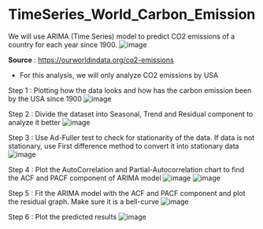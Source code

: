 # TimeSeries_World_Carbon_Emission
We will use ARIMA (Time Series) model to predict CO2 emissions of a country for each year since 1900.
![image](https://github.com/SrijanDeo-DA-DS/TimeSeries_World_Carbon_Emission/assets/88278620/c4ba19a8-33f4-44f6-976d-9abe717a92da)


__Source__ : https://ourworldindata.org/co2-emissions

* For this analysis, we will only analyze CO2 emissions by USA

Step 1 : Plotting how the data looks and how has the carbon emission been by the USA since 1900
![image](https://github.com/SrijanDeo-DA-DS/TimeSeries_World_Carbon_Emission/assets/88278620/5cc085d1-b543-4889-b69d-8e5a81742737)

Step 2 : Divide the dataset into Seasonal, Trend and Residual component to analyze it better
![image](https://github.com/SrijanDeo-DA-DS/TimeSeries_World_Carbon_Emission/assets/88278620/5de8fe17-0e26-4561-be87-4ed3261d5e49)

Step 3 : Use Ad-Fuller test to check for stationarity of the data. If data is not stationary, use First difference method to convert it into stationary data
![image](https://github.com/SrijanDeo-DA-DS/TimeSeries_World_Carbon_Emission/assets/88278620/dde31645-1609-4136-894b-31f624054be9)

Step 4 : Plot the AutoCorrelation and Partial-Autocorrelation chart to find the ACF and PACF component of ARIMA model
![image](https://github.com/SrijanDeo-DA-DS/TimeSeries_World_Carbon_Emission/assets/88278620/7143302d-8cb1-40c0-ac9b-6ad85223f705)
![image](https://github.com/SrijanDeo-DA-DS/TimeSeries_World_Carbon_Emission/assets/88278620/c08ad15d-bedb-412b-99fb-73ec328795d9)

Step 5 : Fit the ARIMA model with the ACF and PACF component and plot the residual graph. Make sure it is a bell-curve
![image](https://github.com/SrijanDeo-DA-DS/TimeSeries_World_Carbon_Emission/assets/88278620/10ce6716-68dd-4f63-bcbc-ddc264c09eb6)

Step 6 : Plot the predicted results
![image](https://github.com/SrijanDeo-DA-DS/TimeSeries_World_Carbon_Emission/assets/88278620/85d6dadd-e8f3-4545-ac33-0d05b491b778)



